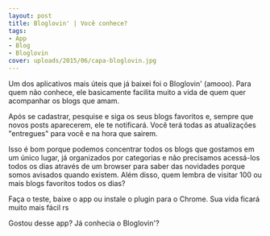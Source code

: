 ```yaml
---
layout: post
title: Bloglovin' | Você conhece?
tags:
- App
- Blog
- Bloglovin
cover: uploads/2015/06/capa-bloglovin.jpg
---
```


Um dos aplicativos mais úteis que já baixei foi o Bloglovin'  (amooo). Para quem não conhece, ele basicamente facilita muito a vida de quem quer acompanhar os blogs que amam.

Após se cadastrar, pesquise e siga os seus blogs favoritos e, sempre que novos posts aparecerem, ele te notificará. Você terá todas as atualizações "entregues" para você e na hora que sairem.

Isso é bom porque podemos concentrar todos os blogs que gostamos em um único lugar, já organizados por categorias e não precisamos acessá-los todos os dias através de um browser para saber das novidades porque somos avisados quando existem. Além disso, quem lembra de visitar 100 ou mais blogs favoritos todos os dias?

Faça o teste, baixe o app ou instale o plugin para o Chrome. Sua vida ficará muito mais fácil rs

Gostou desse app? Já conhecia o Bloglovin'?
